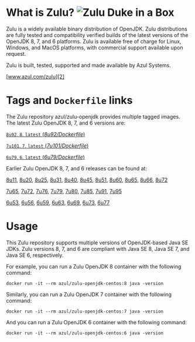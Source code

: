 What is Zulu? ![Zulu Duke in a Box][1]
======================================

Zulu is a widely available binary distribution of OpenJDK. Zulu distributions are fully tested and compatibility verified builds of the latest versions of the OpenJDK 8, 7, and 6 platforms. Zulu is available free of charge for Linux, Windows, and MacOS platforms, with commercial support available upon request.

Zulu is built, tested, supported and made available by Azul Systems.

[www.azul.com/zulu][2]

Tags and `Dockerfile` links
===========================

The Zulu repository azul/zulu-openjdk provides multiple tagged images. The latest Zulu OpenJDK 8, 7, and 6 versions are:

[`8u92`, `8`, `latest` (*8u92/Dockerfile*)][27]

[`7u101`, `7`, `latest` (*7u101/Dockerfile*)][18]

[`6u79`, `6`, `latest` (*6u79/Dockerfile*)][10]

Earlier Zulu OpenJDK 8, 7, and 6 releases can be found at: 

[8u11][28], [8u20][29], [8u25][30], [8u31][31], [8u40][32], [8u45][33], [8u51][34], [8u60][35], [8u65][36], [8u66][37], [8u72][38]

[7u65][19], [7u72][20], [7u76][21], [7u79][22], [7u80][23], [7u85][24], [7u91][25], [7u95][26]

[6u53][11], [6u56][12], [6u59][13], [6u63][14], [6u69][15], [6u73][16], [6u77][17]


Usage
=====

This Zulu repository supports multiple versions of OpenJDK-based Java SE JDKs. Zulu versions 8, 7, and 6 are compliant with Java SE 8, Java SE 7, and Java SE 6, respectively.

For example, you can run a Zulu OpenJDK 8 container with the following command:

    docker run -it --rm azul/zulu-openjdk-centos:8 java -version

Similarly, you can run a Zulu OpenJDK 7 container with the following command:

    docker run -it --rm azul/zulu-openjdk-centos:7 java -version

And you can run a Zulu OpenJDK 6 container with the following command:

    docker run -it --rm azul/zulu-openjdk-centos:6 java -version


  [1]: http://www.azulsystems.com/sites/default/files//ZuluDocker60.gif
  [2]: http://www.azul.com/zulu
  [10]: https://github.com/zulu-openjdk/zulu-openjdk/blob/master/centos/6u79-6.12.0.2/Dockerfile
  [11]: https://github.com/zulu-openjdk/zulu-openjdk/blob/master/centos/6u53-6.5.0.2/Dockerfile
  [12]: https://github.com/zulu-openjdk/zulu-openjdk/blob/master/centos/6u56-6.6.0.1/Dockerfile
  [13]: https://github.com/zulu-openjdk/zulu-openjdk/blob/master/centos/6u59-6.7.0.2/Dockerfile
  [14]: https://github.com/zulu-openjdk/zulu-openjdk/blob/master/centos/6u63-6.8.0.1/Dockerfile
  [15]: https://github.com/zulu-openjdk/zulu-openjdk/blob/master/centos/6u69-6.9.0.3/Dockerfile
  [16]: https://github.com/zulu-openjdk/zulu-openjdk/blob/master/centos/6u73-6.10.0.3/Dockerfile
  [17]: https://github.com/zulu-openjdk/zulu-openjdk/blob/master/centos/6u77-6.11.0.2/Dockerfile
  [18]: https://github.com/zulu-openjdk/zulu-openjdk/blob/master/centos/7u101-7.14.0.5/Dockerfile
  [19]: https://github.com/zulu-openjdk/zulu-openjdk/blob/master/centos/7u65-7.6.0.1/Dockerfile
  [20]: https://github.com/zulu-openjdk/zulu-openjdk/blob/master/centos/7u72-7.7.0.1/Dockerfile
  [21]: https://github.com/zulu-openjdk/zulu-openjdk/blob/master/centos/7u76-7.8.0.3/Dockerfile
  [22]: https://github.com/zulu-openjdk/zulu-openjdk/blob/master/centos/7u79-7.9.0.2/Dockerfile
  [23]: https://github.com/zulu-openjdk/zulu-openjdk/blob/master/centos/7u80-7.10.0.1/Dockerfile
  [24]: https://github.com/zulu-openjdk/zulu-openjdk/blob/master/centos/7u85-7.11.0.3/Dockerfile
  [25]: https://github.com/zulu-openjdk/zulu-openjdk/blob/master/centos/7u91-7.12.0.3/Dockerfile
  [26]: https://github.com/zulu-openjdk/zulu-openjdk/blob/master/centos/7u95-7.13.0.1/Dockerfile
  [27]: https://github.com/zulu-openjdk/zulu-openjdk/blob/master/centos/8u92-8.15.0.1/Dockerfile
  [28]: https://github.com/zulu-openjdk/zulu-openjdk/blob/master/centos/8u11-8.2.0.1/Dockerfile
  [29]: https://github.com/zulu-openjdk/zulu-openjdk/blob/master/centos/8u20-8.3.0.1/Dockerfile
  [30]: https://github.com/zulu-openjdk/zulu-openjdk/blob/master/centos/8u25-8.4.0.1/Dockerfile
  [31]: https://github.com/zulu-openjdk/zulu-openjdk/blob/master/centos/8u31-8.5.0.1/Dockerfile
  [32]: https://github.com/zulu-openjdk/zulu-openjdk/blob/master/centos/8u40-8.6.0.1/Dockerfile
  [33]: https://github.com/zulu-openjdk/zulu-openjdk/blob/master/centos/8u45-8.7.0.5/Dockerfile
  [34]: https://github.com/zulu-openjdk/zulu-openjdk/blob/master/centos/8u51-8.8.0.3/Dockerfile
  [35]: https://github.com/zulu-openjdk/zulu-openjdk/blob/master/centos/8u60-8.9.0.4/Dockerfile
  [36]: https://github.com/zulu-openjdk/zulu-openjdk/blob/master/centos/8u65-8.10.0.1/Dockerfile
  [37]: https://github.com/zulu-openjdk/zulu-openjdk/blob/master/centos/8u66-8.11.0.1/Dockerfile
  [38]: https://github.com/zulu-openjdk/zulu-openjdk/blob/master/centos/8u72-8.13.0.5/Dockerfile
